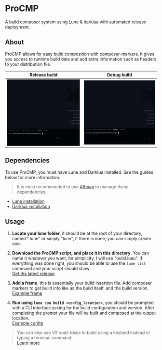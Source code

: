 # ProCMP

A build composer system using Lune & darklua with automated release deployment.

## About

ProCMP allows for easy build composition with composer-markers, it gives you access to runtime build data and add extra information such as headers to your distribution file.

| Release build | Debug build |
|-|-|
| ![Release build](./Assets/releasePreview.gif) | ![Debug build](./Assets/debugPreview.gif) |

## Dependencies

To use ProCMP, you must have Lune and Darklua installed. See the guides below for more information.

> It is most recommended to use [Aftman](https://github.com/LPGhatguy/aftman) to manage these dependencies.

- [Lune installation](<https://lune-org.github.io/docs/getting-started/1-installation>)
- [Darklua installation](<https://github.com/seaofvoices/darklua>)

## Usage

1. **Locate your lune folder**, it should be at the root of your directory, named ".lune" or simply "lune", if there is none, you can simply create one.

2. **Download the ProCMP script, and place it in this directory**. You can name it whatever you want, for simplicity, I will use "build.luau". If everything was done right, you should be able to use the `lune list` command and your script should show. </br> [Get the latest release](https://github.com/Proton-Utilities/ProCMP/releases/latest/download/build.luau)

3. **Add a frame**, this is essentially your build insertion file. Add composer markers to get build info like as the build itself, and the build version. </br> [Example frame](Example/build/frame.luau)

4. **Run using `lune run build <config_location>`**, you should be prompted with a CLI interface asking for the build configuration and version. After completing the prompt your file will be built and composed at the output location. </br> [Example config](Example/build/.pcmp.json)

> You can also use *VS code tasks* to build using a keybind instead of typing a terminal command </br> [Learn more](https://code.visualstudio.com/docs/debugtest/tasks)
